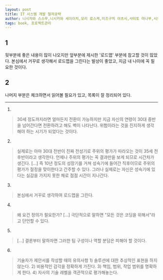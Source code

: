 ```yaml
---
layout: post
title: IT 시스템 개발 철저공략
author: 니시자와 스스무,니시카와 세이이치,모리 료스케,미즈구치 아츠시,사이토 마나부,시노 유미코,오쿠다 료조,이시이 타카유키,이와오 토모오,카와무라 아케미,쿠로에다 마코토, 키리야마 토시야,키무라 유조,타카하시 히로토,하부 아키히로,히지카타 치요코,김대희(역)
tags: book, 프로젝트관리
---
```


## 1
뒷부분에 좋은 내용이 많이 나오지만 앞부분에 제시한 '로드맵' 부분에 참고할 것이 많았다. 본심에서 거꾸로 생각해서 로드맵을 그린다는 발상이 좋았고, 지금 내 나이에 꼭 필요한 것이다.

## 2
나머지 부분은 체크하면서 읽어볼 필요가 있고, 목록이 잘 정리되어 있다.

- - -

1.
> 30세 정도까지라면 얼마든지 전환이 가능하지만 지금 자신의 연령이 30대 중반을 넘어간다면 전환하려고 해도 벽이 나타난다. 위험이라는 것을 진지하게 생각해야 하는 시기가 되었다는 것이다.

2.
> 실제로는 아마 30대 전반이 진짜 전성기로 주위의 평가가 따라오는 것이 35세 전후반이라고 생각한다. 언제나 주위의 평가는 꼭 결과만을 보게 되므로 시간차가 생긴다. [...] 즉 10년 정도의 성장기를 거쳐 성숙기에 들어간 직후이므로 주위의 평가가 절정을 맞이한다고 간주할 수 있다. 그러나 실제로는 자신은 성숙기에 있다는 실감을 가지지 못한 채로 점점 시간이 지나간다.

3.
> 본심에서 거꾸로 생각하여 로드맵을 그린다.

4.
> 왜 요건 정의가 필요한가? [...] 극단적으로 말하면 "모든 것은 코딩을 위해서"라고 단언할 수 있다.

5.
> [...] 결론부터 말하자면 그러한 팀 구성이나 역할 분담은 피해야 할 것이다.

6.
> 기술자가 제안서를 작성할 때의 유의사항 1) 솔루션에 대한 추상적인 표현을 하지 않는다. 2) 비용적인 감각을 정확하게 가진다. 3) 책임, 범위, 작업 범위를 명확하게 한다. 4) 자사의 기술 레벨을 객관적으로 평가해놓는다.